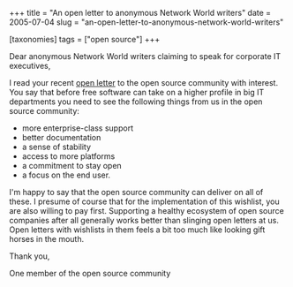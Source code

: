 +++
title = "An open letter to anonymous Network World writers"
date = 2005-07-04
slug = "an-open-letter-to-anonymous-network-world-writers"

[taxonomies]
tags = ["open source"]
+++

Dear anonymous Network World writers claiming to speak for corporate IT
executives,

I read your recent [open
letter](http://www.networkworld.com/supp/2005/opensource/070405-what-users-want.html)
to the open source community with interest. You say that before free
software can take on a higher profile in big IT departments you need to
see the following things from us in the open source community:

- more enterprise-class support
- better documentation
- a sense of stability
- access to more platforms
- a commitment to stay open
- a focus on the end user.

I'm happy to say that the open source community can deliver on all of
these. I presume of course that for the implementation of this wishlist,
you are also willing to pay first. Supporting a healthy ecosystem of
open source companies after all generally works better than slinging
open letters at us. Open letters with wishlists in them feels a bit too
much like looking gift horses in the mouth.

Thank you,

One member of the open source community
